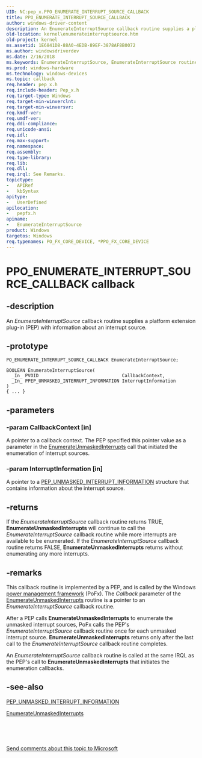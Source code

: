 ```yaml
---
UID: NC:pep_x.PPO_ENUMERATE_INTERRUPT_SOURCE_CALLBACK
title: PPO_ENUMERATE_INTERRUPT_SOURCE_CALLBACK
author: windows-driver-content
description: An EnumerateInterruptSource callback routine supplies a platform extension plug-in (PEP) with information about an interrupt source.
old-location: kernel\enumerateinterruptsource.htm
old-project: kernel
ms.assetid: 1E6841D8-88A0-4EDB-89EF-3878AF8B0072
ms.author: windowsdriverdev
ms.date: 2/16/2018
ms.keywords: EnumerateInterruptSource, EnumerateInterruptSource routine [Kernel-Mode Driver Architecture], PO_ENUMERATE_INTERRUPT_SOURCE_CALLBACK, kernel.enumerateinterruptsource, pepfx/EnumerateInterruptSource
ms.prod: windows-hardware
ms.technology: windows-devices
ms.topic: callback
req.header: pep_x.h
req.include-header: Pep_x.h
req.target-type: Windows
req.target-min-winverclnt: 
req.target-min-winversvr: 
req.kmdf-ver: 
req.umdf-ver: 
req.ddi-compliance: 
req.unicode-ansi: 
req.idl: 
req.max-support: 
req.namespace: 
req.assembly: 
req.type-library: 
req.lib: 
req.dll: 
req.irql: See Remarks.
topictype:
-	APIRef
-	kbSyntax
apitype:
-	UserDefined
apilocation:
-	pepfx.h
apiname:
-	EnumerateInterruptSource
product: Windows
targetos: Windows
req.typenames: PO_FX_CORE_DEVICE, *PPO_FX_CORE_DEVICE
---
```


# PPO_ENUMERATE_INTERRUPT_SOURCE_CALLBACK callback


## -description


An <i>EnumerateInterruptSource</i> callback routine supplies a platform extension plug-in (PEP) with information about an interrupt source.


## -prototype


````
PO_ENUMERATE_INTERRUPT_SOURCE_CALLBACK EnumerateInterruptSource;

BOOLEAN EnumerateInterruptSource(
  _In_ PVOID                               CallbackContext,
  _In_ PPEP_UNMASKED_INTERRUPT_INFORMATION InterruptInformation
)
{ ... }
````


## -parameters




### -param CallbackContext [in]

A pointer to a callback context. The PEP specified this pointer value as a parameter in the <a href="..\pepfx\nc-pepfx-pofxcallbackenumerateunmaskedinterrupts.md">EnumerateUnmaskedInterrupts</a> call that initiated the enumeration of interrupt sources.


### -param InterruptInformation [in]

A pointer to a <a href="..\pepfx\ns-pepfx-_pep_unmasked_interrupt_information.md">PEP_UNMASKED_INTERRUPT_INFORMATION</a> structure that contains information about the interrupt source.


## -returns



If the <i>EnumerateInterruptSource</i> callback routine returns TRUE, <b>EnumerateUnmaskedInterrupts</b> will continue to call the <i>EnumerateInterruptSource</i> callback routine while more interrupts are available to be enumerated. If the <i>EnumerateInterruptSource</i> callback routine returns FALSE, <b>EnumerateUnmaskedInterrupts</b> returns without enumerating any more interrupts.




## -remarks



This callback routine is implemented by a PEP, and is called by the Windows <a href="https://msdn.microsoft.com/B08F8ABF-FD43-434C-A345-337FBB799D9B">power management framework</a> (PoFx). The <i>Callback</i> parameter of the <a href="..\pepfx\nc-pepfx-pofxcallbackenumerateunmaskedinterrupts.md">EnumerateUnmaskedInterrupts</a> routine is a pointer to an <i>EnumerateInterruptSource</i> callback routine.

After a PEP calls <b>EnumerateUnmaskedInterrupts</b> to enumerate the unmasked interrupt sources, PoFx calls the PEP's <i>EnumerateInterruptSource</i> callback routine once for each unmasked interrupt source. <b>EnumerateUnmaskedInterrupts</b> returns only after the last call to the <i>EnumerateInterruptSource</i> callback routine completes.

An <i>EnumerateInterruptSource</i> callback routine is called at the same IRQL as the PEP's call to <b>EnumerateUnmaskedInterrupts</b> that initiates the enumeration callbacks.




## -see-also

<a href="..\pepfx\ns-pepfx-_pep_unmasked_interrupt_information.md">PEP_UNMASKED_INTERRUPT_INFORMATION</a>



<a href="..\pepfx\nc-pepfx-pofxcallbackenumerateunmaskedinterrupts.md">EnumerateUnmaskedInterrupts</a>



 

 

<a href="mailto:wsddocfb@microsoft.com?subject=Documentation%20feedback [kernel\kernel]:%20PO_ENUMERATE_INTERRUPT_SOURCE_CALLBACK routine%20 RELEASE:%20(2/16/2018)&amp;body=%0A%0APRIVACY STATEMENT%0A%0AWe use your feedback to improve the documentation. We don't use your email address for any other purpose, and we'll remove your email address from our system after the issue that you're reporting is fixed. While we're working to fix this issue, we might send you an email message to ask for more info. Later, we might also send you an email message to let you know that we've addressed your feedback.%0A%0AFor more info about Microsoft's privacy policy, see http://privacy.microsoft.com/en-us/default.aspx." title="Send comments about this topic to Microsoft">Send comments about this topic to Microsoft</a>


